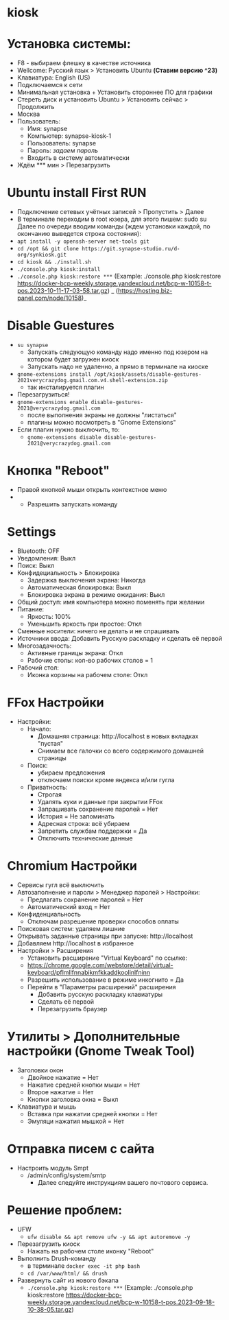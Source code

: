 # kiosk

# Установка системы:
  * F8 - выбираем флешку в качестве источника
  * Wellcome: Русский язык > Установить Ubuntu **(Ставим версию ^23)**
  * Клавиатура: English (US)
  * Подключаемся к сети
  * Минимальная установка + Установить стороннее ПО для графики
  * Стереть диск и установить Ubuntu > Установить сейчас > Продолжить
  * Москва
  * Пользователь:
    - Имя: synapse
    - Компьютер: synapse-kiosk-1
    - Пользователь: synapse
    - Пароль: _задаем пароль_
    - Входить в систему автоматически
  * Ждём *** мин > Перезагрузить

# Ubuntu install First RUN
  * Подключение сетевых учётных записей > Пропустить > Далее
  * В терминале переходим в root юзера, для этого пишем: sudo su
  Далее по очереди вводим команды (ждем установки каждой, по окончанию выведется строка состояния):
  * `apt install -y openssh-server net-tools git`
  * `cd /opt && git clone https://git.synapse-studio.ru/d-org/synkiosk.git`
  * `cd kiosk && ./install.sh`
  * `./console.php kiosk:install`
  * `./console.php kiosk:restore ***` (Example: ./console.php kiosk:restore https://docker-bcp-weekly.storage.yandexcloud.net/bcp-w-10158-t-pos.2023-10-11-17-03-58.tar.gz)  _ (https://hosting.biz-panel.com/node/10158)_

# Disable Guestures
  * `su synapse`
    - Запускать следующую команду надо именно под юзером на котором будет загружен киоск
    - Запускать надо не удаленно, а прямо в терминале на киоске
  * `gnome-extensions install /opt/kiosk/assets/disable-gestures-2021verycrazydog.gmail.com.v4.shell-extension.zip`
    - так инсталируется плагин
  * Перезагрузиться!
  * `gnome-extensions enable disable-gestures-2021@verycrazydog.gmail.com`
    - после выполнения экраны не должны "листаться"
    - плагины можно посмотреть в "Gnome Extensions"
  * Если плагин нужно выключить, то:
    - `gnome-extensions disable disable-gestures-2021@verycrazydog.gmail.com`

# Кнопка "Reboot"
  * Правой кнопкой мыши открыть контекстное меню
  * * Разрешить запускать команду

# Settings
  * Bluetooth: OFF
  * Уведомления: Выкл
  * Поиск: Выкл
  * Конфидециальность > Блокировка
    - Задержка выключения экрана: Никогда
    - Автоматическая блокировка: Выкл
    - Блокировка экрана в режиме ожидания: Выкл
  * Общий доступ: имя компьютера можно поменять при желании
  * Питание:
    - Яркость: 100%
    - Уменьшить яркость при простое: Откл
  * Сменные носители: ничего не делать и не спрашивать
  * Источники ввода: Добавить Русскую раскладку и сделать её первой
  * Многозадачность:
    - Активные границы экрана: Откл
    - Рабочие столы: кол-во рабочих столов = 1
  * Рабочий стол:
    - Иконка корзины на рабочем столе: Откл

# FFox Настройки
  * Настройки:
    - Начало:
      - Домашняя страница: http://localhost в новых вкладках "пустая"
      - Снимаем все галочки со всего содержимого домашней страницы
    - Поиск:
      - убираем предложения
      - отключаем поиски кроме яндекса и/или гугла
    - Приватность:
      - Строгая
      - Удалять куки и данные при закрытии FFox
      - Запрашивать сохранение паролей = Нет
      - История = Не запоминать
      - Адресная строка: всё убираем
      - Запретить службам поддержки = Да
      - Отключить технические данные

# Chromium Настройки
  * Сервисы гугл всё выключить
  * Автозаполнение и пароли > Менеджер паролей > Настройки:
    - Предлагать сохранение паролей = Нет
    - Автоматический вход = Нет
  * Конфиденциальность
    - Отключам разрешение проверки способов оплаты
  * Поисковая систем: удаляем лишние
  * Открывать заданные страницы при запуске: http://localhost
  * Добавляем http://localhost в избранное
  * Настройки > Расширения
    - Установить расширение "Virtual Keyboard" по ссылке:
    - https://chrome.google.com/webstore/detail/virtual-keyboard/pflmllfnnabikmfkkaddkoolinlfninn
    - Разрешить использование в режиме инкогнито = Да
    - Перейти в "Параметры расширений" расширения
      - Добавить русскую раскладку клавиатуры
      - Сделать её первой
      - Перезагрузить браузер

# Утилиты > Дополнительные настройки (Gnome Tweak Tool)
  * Заголовки окон
    - Двойное нажатие = Нет
    - Нажатие средней кнопки мыши = Нет
    - Второе нажатие = Нет
    - Кнопки заголовка окна = Выкл
  * Клавиатура и мышь
    - Вставка при нажатии средней кнопки = Нет
    - Эмуляци нажатия мышкой = Нет

# Отправка писем с сайта
  * Настроить модуль Smpt
    - /admin/config/system/smtp
      - Далее следуйте инструкциям вашего почтового сервиса.

# Решение проблем:
  * UFW
    - `ufw disable && apt remove ufw -y && apt autoremove -y`
  * Перезагрузить киоск
    - Нажать на рабочем столе иконку "Reboot"
  * Выполнить Drush-команду
    - в терминале `docker exec -it php bash`
    - `cd /var/www/html/ && drush`
  * Развернуть сайт из нового бэкапа
    - `./console.php kiosk:restore ***` (Example: ./console.php kiosk:restore https://docker-bcp-weekly.storage.yandexcloud.net/bcp-w-10158-t-pos.2023-09-18-10-38-05.tar.gz)
